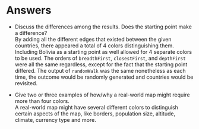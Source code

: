 # Answers
- Discuss the differences among the results. Does the starting point make a difference?  
By adding all the different edges that existed between the given countries, there appeared a total of 4 colors 
distinguishing them. Including Bolivia as a starting point as well allowed for 4 separate colors to be used. The 
orders of `breadthFirst`, `closestFirst`, and `depthFirst` were all the same regardless, except for the fact that 
the starting point differed. The output of `randomWalk` was the same nonetheless as each time, the outcome would 
be randomly generated and countries would be revisited. 

- Give two or three examples of how/why a real-world map might require more than four colors.  
A real-world map might have several different colors to distinguish certain aspects of the map, like borders, 
population size, altitude, climate, currency type and more.